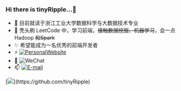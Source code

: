 ### Hi there is tinyRipple...👋

<!--
**tinyRipple/tinyRipple** is a ✨ _special_ ✨ repository because its `README.md` (this file) appears on your GitHub profile.

Here are some ideas to get you started:

- 🔭 I’m currently working on ...
- 🌱 I’m currently learning ...
- 👯 I’m looking to collaborate on ...
- 🤔 I’m looking for help with ...
- 💬 Ask me about ...
- 📫 How to reach me: ...
- 😄 Pronouns: ...
- ⚡ Fun fact: ...
- 😀 热爱开源 热爱 Coding
- 😄 享受生活 享受当下
-->

- 🔭 目前就读于浙江工业大学数据科学与大数据技术专业
- 🌱 秃头刷 LeetCode 中，学习前端，~~接触数据挖掘、机器学习~~，会一点 Hadoop ~~和Spark~~
- ✨ 希望能成为一名优秀的前端开发者
- ⚡ [![PersonalWebsite](https://img.shields.io/badge/PersonalWebsite-http%3A%2F%2Fzhengdh.top%2F-DB7D74)](http://zhengdh.top/)
- 💬 ![WeChat](https://img.shields.io/badge/WeChat-zhengdonghui0120-1AAD19)
- 📫 [![E-mail](https://img.shields.io/badge/E--mail-zheng.dong.hui%40foxmail.com-orange)](mailto:zheng.dong.hui@foxmail.com)

[![](https://github-readme-stats.vercel.app/api?username=tinyRipple&show_icons=true&icon_color=CE1D2D&text_color=718096&bg_color=ffffff&hide_title=true")](https://github.com/tinyRipple)
